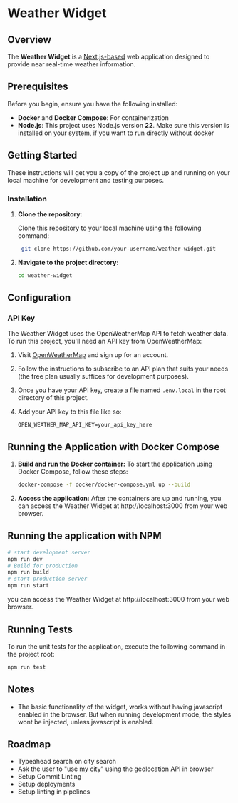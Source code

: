 # Weather Widget

## Overview

The **Weather Widget** is a [Next.js-based](https://github.com/vercel/next.js/tree/canary/packages/create-next-app) web application designed to provide near real-time weather information.


## Prerequisites

Before you begin, ensure you have the following installed:
- **Docker** and **Docker Compose**: For containerization
- **Node.js**: This project uses Node.js version **22**. Make sure this version is installed on your system, if you want to run directly without docker

## Getting Started

These instructions will get you a copy of the project up and running on your local machine for development and testing purposes.

### Installation

1. **Clone the repository:**

   Clone this repository to your local machine using the following command:

   ```bash
	git clone https://github.com/your-username/weather-widget.git
	```

2. **Navigate to the project directory:**

	```bash
	cd weather-widget
	```

## Configuration

### API Key

The Weather Widget uses the OpenWeatherMap API to fetch weather data. To run this project, you'll need an API key from OpenWeatherMap:

1. Visit [OpenWeatherMap](https://openweathermap.org/api) and sign up for an account.
2. Follow the instructions to subscribe to an API plan that suits your needs (the free plan usually suffices for development purposes).
3. Once you have your API key, create a file named `.env.local` in the root directory of this project.
4. Add your API key to this file like so:

   ```plaintext
   OPEN_WEATHER_MAP_API_KEY=your_api_key_here
   ```

## Running the Application with Docker Compose
1. **Build and run the Docker container:**
To start the application using Docker Compose, follow these steps:
	```bash
	docker-compose -f docker/docker-compose.yml up --build
	```

2. **Access the application:**
After the containers are up and running, you can access the Weather Widget at http://localhost:3000 from your web browser.


## Running the application with NPM

```bash
# start development server
npm run dev
# Build for production
npm run build
# start production server
npm run start
```

you can access the Weather Widget at http://localhost:3000 from your web browser.

## Running Tests
To run the unit tests for the application, execute the following command in the project root:
```bash
npm run test
```

## Notes
- The basic functionality of the widget, works without having javascript enabled in the browser. But when running development mode, the styles wont be injected, unless javascript is enabled.

## Roadmap
- Typeahead search on city search
- Ask the user to "use my city" using the geolocation API in browser
- Setup Commit Linting
- Setup deployments
- Setup linting in pipelines